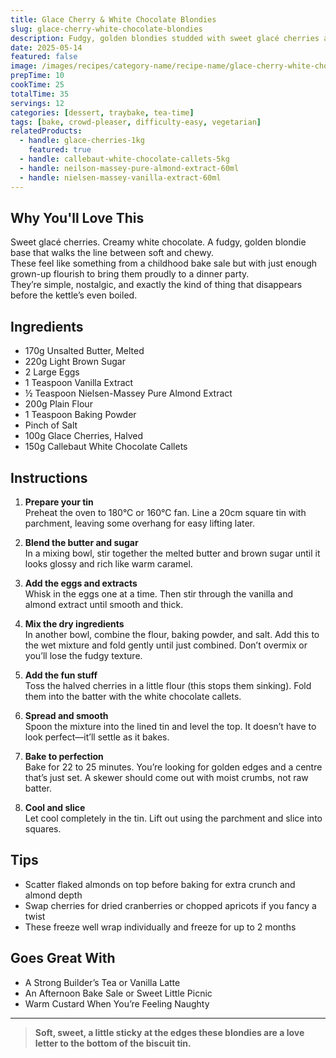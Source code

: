 ```yaml
---
title: Glace Cherry & White Chocolate Blondies
slug: glace-cherry-white-chocolate-blondies
description: Fudgy, golden blondies studded with sweet glacé cherries and creamy white chocolate. A nostalgic bake with a modern twist.
date: 2025-05-14
featured: false
image: /images/recipes/category-name/recipe-name/glace-cherry-white-chocolate-blondies.webp
prepTime: 10
cookTime: 25
totalTime: 35
servings: 12
categories: [dessert, traybake, tea-time]
tags: [bake, crowd-pleaser, difficulty-easy, vegetarian]
relatedProducts:
  - handle: glace-cherries-1kg
    featured: true
  - handle: callebaut-white-chocolate-callets-5kg
  - handle: neilson-massey-pure-almond-extract-60ml
  - handle: nielsen-massey-vanilla-extract-60ml
---
```


## Why You'll Love This

Sweet glacé cherries. Creamy white chocolate. A fudgy, golden blondie base that walks the line between soft and chewy.  
These feel like something from a childhood bake sale but with just enough grown-up flourish to bring them proudly to a dinner party.  
They’re simple, nostalgic, and exactly the kind of thing that disappears before the kettle’s even boiled.

## Ingredients

- 170g Unsalted Butter, Melted  
- 220g Light Brown Sugar  
- 2 Large Eggs  
- 1 Teaspoon Vanilla Extract  
- ½ Teaspoon Nielsen-Massey Pure Almond Extract  
- 200g Plain Flour  
- 1 Teaspoon Baking Powder  
- Pinch of Salt  
- 100g Glace Cherries, Halved  
- 150g Callebaut White Chocolate Callets

## Instructions

1. **Prepare your tin**  
   Preheat the oven to 180°C or 160°C fan. Line a 20cm square tin with parchment, leaving some overhang for easy lifting later.

2. **Blend the butter and sugar**  
   In a mixing bowl, stir together the melted butter and brown sugar until it looks glossy and rich like warm caramel.

3. **Add the eggs and extracts**  
   Whisk in the eggs one at a time. Then stir through the vanilla and almond extract until smooth and thick.

4. **Mix the dry ingredients**  
   In another bowl, combine the flour, baking powder, and salt. Add this to the wet mixture and fold gently until just combined. Don’t overmix or you’ll lose the fudgy texture.

5. **Add the fun stuff**  
   Toss the halved cherries in a little flour (this stops them sinking). Fold them into the batter with the white chocolate callets.

6. **Spread and smooth**  
   Spoon the mixture into the lined tin and level the top. It doesn’t have to look perfect—it’ll settle as it bakes.

7. **Bake to perfection**  
   Bake for 22 to 25 minutes. You’re looking for golden edges and a centre that’s just set. A skewer should come out with moist crumbs, not raw batter.

8. **Cool and slice**  
   Let cool completely in the tin. Lift out using the parchment and slice into squares.

## Tips

- Scatter flaked almonds on top before baking for extra crunch and almond depth  
- Swap cherries for dried cranberries or chopped apricots if you fancy a twist  
- These freeze well wrap individually and freeze for up to 2 months

## Goes Great With

- A Strong Builder’s Tea or Vanilla Latte  
- An Afternoon Bake Sale or Sweet Little Picnic  
- Warm Custard When You’re Feeling Naughty

---

> **Soft, sweet, a little sticky at the edges these blondies are a love letter to the bottom of the biscuit tin.**